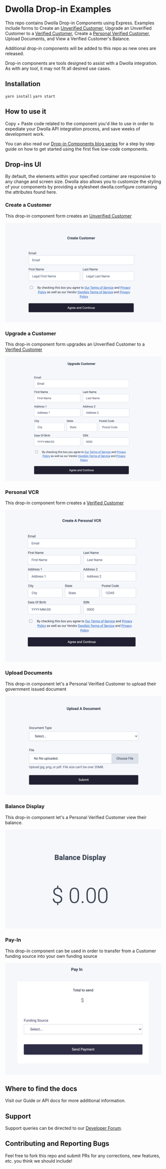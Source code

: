 # Dwolla Drop-in Examples
This repo contains Dwolla Drop-in Components using Express. Examples include forms to Create an [Unverified Customer](https://developers.dwolla.com/concepts/customer-types#unverified-customer), Upgrade an Unverified Customer to a [Verified Customer](https://developers.dwolla.com/concepts/customer-types#verified-customer), Create a [Personal Verified Customer](https://developers.dwolla.com/concepts/customer-types#personal-verified-customer), Upload Documents, and View a Verified Customer's Balance. 

Additional drop-in components will be added to this repo as new ones are released.

Drop-in components are tools designed to assist with a Dwolla integration. As with any tool, it may not fit all desired use cases.

## Installation 

`yarn install`
`yarn start`

## How to use it

Copy + Paste code related to the component you'd like to use in order to expediate your Dwolla API integration process, and save weeks of development work.

You can also read our [Drop-in Components blog series](https://www.dwolla.com/updates/low-code-drop-in-components/) for a step by step guide on how to get started using the first five low-code components.

## Drop-ins UI

By default, the elements within your specified container are responsive to any change and screen size. Dwolla also allows you to customize the styling of your components by providing a stylesheet dwolla.configure containing the attributes found here.

### Create a Customer

This drop-in component form creates an [Unverified Customer](https://developers.dwolla.com/concepts/customer-types#unverified-customer)

![create_a_customer](/images/create_a_customer.png)

### Upgrade a Customer

This drop-in component form upgrades an Unverified Customer to a [Verified Customer](https://developers.dwolla.com/concepts/customer-types#verified-customer)

![upgrade_a_customer](/images/upgrade_customer.png)

### Personal VCR

This drop-in component form creates a [Verified Customer](https://developers.dwolla.com/concepts/customer-types#verified-customer)

![personal_vcr](/images/create_pvc.png)

### Upload Documents

This drop-in component let's a Personal Verified Customer to upload their government issued document

![upload_document](/images/upload_document.png)


### Balance Display

This drop-in component let's a Personal Verified Customer view their balance.

![balance_display](/images/balance_display.png)


### Pay-In

This drop-in component can be used in order to transfer from a Customer funding source into your own funding source

![pay_in](/images/pay_in.png)


## Where to find the docs

Visit our Guide or API docs for more additional information. 

## Support

Support queries can be directed to our [Developer Forum](https://discuss.dwolla.com/).

## Contributing and Reporting Bugs

Feel free to fork this repo and submit PRs for any corrections, new features, etc. you think we should include!
